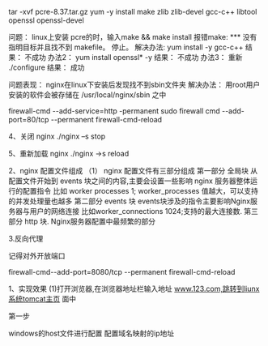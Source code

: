 tar -xvf pcre-8.37.tar.gz
yum -y install make zlib zlib-devel gcc-c++ libtool openssl openssl-devel









问题：  linux上安装 pcre的时，输入make && make install 报错make: *** 没有指明目标并且找不到 makefile。 停止。
解决办法:  yum install -y gcc-c++ 
结果： 不成功
办法2： yum install openssl* -y
结果： 不成功
办法3： 重新  ./configure
结果： 成功


问题表现： nginx在linux下安装后发现找不到sbin文件夹
解决办法：  用root用户安装的软件会被存储在  /usr/local/nginx/sbin   之中



firewall-cmd --add-service=http -permanent
sudo firewall cmd --add-port=80/tcp --permanent
firewall-cmd-reload


4、关闭 nginx
./nginx –s stop

5、重新加载 nginx
./nginx →s reload




2、nginx 配置文件组成
（1） nginx 配置文件有三部分组成
第一部分 全局块
从配置文件开始到 events 块之间的内容,主要会设置一些影响 nginx 服务器整体运行的配置指令
比如 worker processes
1; worker_processes 值越大，可以支持的并发处理量也越多
第二部分 events 块
events块涉及的指令主要影响Nginx服务器与用户的网络连接
比如worker_connections 1024;支持的最大连接数.
第三部分 http 块.
Nginx服务器配置中最频繁的部分



3.反向代理

记得对外开放端口

firewall-cmd--add-port=8080/tcp --permanent
firewall-cmd-reload

1、实现效果
(1)打开浏览器,在浏览器地址栏输入地址 www.123.com,跳转到liunx系统tomcat主页
面中


第一步

windows的host文件进行配置
配置域名映射的ip地址

